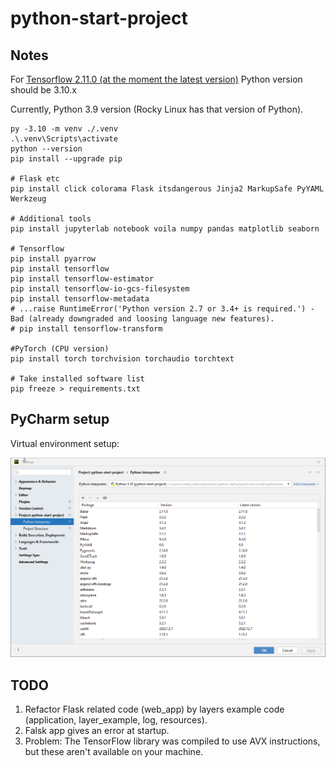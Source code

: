 # python-start-project

## Notes

For [Tensorflow 2.11.0 (at the moment the latest version)](https://pypi.org/project/tensorflow/) Python version should
be 3.10.x

Currently, Python 3.9 version (Rocky Linux has that version of Python).

```shell
py -3.10 -m venv ./.venv
.\.venv\Scripts\activate
python --version
pip install --upgrade pip

# Flask etc
pip install click colorama Flask itsdangerous Jinja2 MarkupSafe PyYAML Werkzeug

# Additional tools
pip install jupyterlab notebook voila numpy pandas matplotlib seaborn

# Tensorflow
pip install pyarrow
pip install tensorflow
pip install tensorflow-estimator
pip install tensorflow-io-gcs-filesystem
pip install tensorflow-metadata
# ...raise RuntimeError('Python version 2.7 or 3.4+ is required.') - Bad (already downgraded and loosing language new features).
# pip install tensorflow-transform

#PyTorch (CPU version)
pip install torch torchvision torchaudio torchtext

# Take installed software list
pip freeze > requirements.txt
```

## PyCharm setup

Virtual environment setup:

![img.png](docs/pycharm-venv.png)

## TODO

1. Refactor Flask related code (web_app) by layers example code (application, layer_example, log, resources).
2. Falsk app gives an error at startup.
3. Problem: The TensorFlow library was compiled to use AVX instructions, but these aren't available on your machine.
